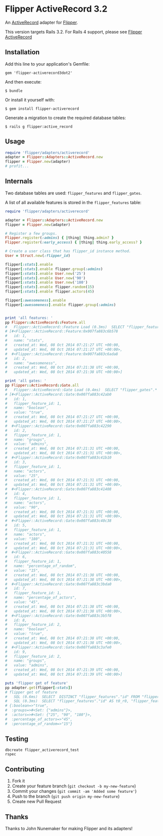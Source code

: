 # Flipper ActiveRecord 3.2

An [ActiveRecord](https://github.com/rails/rails/tree/master/activerecord) adapter for [Flipper](https://github.com/jnunemaker/flipper).

This version targets Rails 3.2. For Rails 4 support, please see
[Flipper ActiveRecord](https://github.com/bgentry/flipper-activerecord)

## Installation

Add this line to your application's Gemfile:

    gem 'flipper-activerecord3dot2'

And then execute:

    $ bundle

Or install it yourself with:

    $ gem install flipper-activerecord

Generate a migration to create the required database tables:

    $ rails g flipper:active_record

## Usage

```ruby
require 'flipper/adapters/activerecord'
adapter = Flipper::Adapters::ActiveRecord.new
flipper = Flipper.new(adapter)
# profit...
```

## Internals

Two database tables are used: `flipper_features` and `flipper_gates`.

A list of all available features is stored in the `flipper_features` table:

```ruby
require 'flipper/adapters/activerecord'

adapter = Flipper::Adapters::ActiveRecord.new
flipper = Flipper.new(adapter)

# Register a few groups.
Flipper.register(:admins) { |thing| thing.admin? }
Flipper.register(:early_access) { |thing| thing.early_access? }

# Create a user class that has flipper_id instance method.
User = Struct.new(:flipper_id)

flipper[:stats].enable
flipper[:stats].enable flipper.group(:admins)
flipper[:stats].enable User.new('25')
flipper[:stats].enable User.new('90')
flipper[:stats].enable User.new('180')
flipper[:stats].enable flipper.random(15)
flipper[:stats].enable flipper.actors(45)

flipper[:awesomeness].enable
flipper[:awesomeness].enable flipper.group(:admins)


print 'all features: '
pp Flipper::ActiveRecord::Feature.all
#   Flipper::ActiveRecord::Feature Load (0.3ms)  SELECT "flipper_features".* FROM "flipper_features"
# [#<Flipper::ActiveRecord::Feature:0x007fa883c6b578
#   id: 1,
#   name: "stats",
#   created_at: Wed, 08 Oct 2014 07:21:27 UTC +00:00,
#   updated_at: Wed, 08 Oct 2014 07:21:27 UTC +00:00>,
#  #<Flipper::ActiveRecord::Feature:0x007fa883c6ada8
#   id: 2,
#   name: "awesomeness",
#   created_at: Wed, 08 Oct 2014 07:21:38 UTC +00:00,
#   updated_at: Wed, 08 Oct 2014 07:21:38 UTC +00:00>]

print 'all gates: '
pp Flipper::ActiveRecord::Gate.all
#   Flipper::ActiveRecord::Gate Load (0.4ms)  SELECT "flipper_gates".* FROM "flipper_gates"
# [#<Flipper::ActiveRecord::Gate:0x007fa883c42ab0
#   id: 1,
#   flipper_feature_id: 1,
#   name: "boolean",
#   value: "true",
#   created_at: Wed, 08 Oct 2014 07:21:27 UTC +00:00,
#   updated_at: Wed, 08 Oct 2014 07:21:27 UTC +00:00>,
#  #<Flipper::ActiveRecord::Gate:0x007fa883c42290
#   id: 2,
#   flipper_feature_id: 1,
#   name: "groups",
#   value: "admins",
#   created_at: Wed, 08 Oct 2014 07:21:31 UTC +00:00,
#   updated_at: Wed, 08 Oct 2014 07:21:31 UTC +00:00>,
#  #<Flipper::ActiveRecord::Gate:0x007fa883c41b10
#   id: 3,
#   flipper_feature_id: 1,
#   name: "actors",
#   value: "25",
#   created_at: Wed, 08 Oct 2014 07:21:31 UTC +00:00,
#   updated_at: Wed, 08 Oct 2014 07:21:31 UTC +00:00>,
#  #<Flipper::ActiveRecord::Gate:0x007fa883c41408
#   id: 4,
#   flipper_feature_id: 1,
#   name: "actors",
#   value: "90",
#   created_at: Wed, 08 Oct 2014 07:21:31 UTC +00:00,
#   updated_at: Wed, 08 Oct 2014 07:21:31 UTC +00:00>,
#  #<Flipper::ActiveRecord::Gate:0x007fa883c40c38
#   id: 5,
#   flipper_feature_id: 1,
#   name: "actors",
#   value: "180",
#   created_at: Wed, 08 Oct 2014 07:21:31 UTC +00:00,
#   updated_at: Wed, 08 Oct 2014 07:21:31 UTC +00:00>,
#  #<Flipper::ActiveRecord::Gate:0x007fa883c40558
#   id: 6,
#   flipper_feature_id: 1,
#   name: "percentage_of_random",
#   value: "15",
#   created_at: Wed, 08 Oct 2014 07:21:38 UTC +00:00,
#   updated_at: Wed, 08 Oct 2014 07:21:38 UTC +00:00>,
#  #<Flipper::ActiveRecord::Gate:0x007fa883c3bda0
#   id: 7,
#   flipper_feature_id: 1,
#   name: "percentage_of_actors",
#   value: "45",
#   created_at: Wed, 08 Oct 2014 07:21:38 UTC +00:00,
#   updated_at: Wed, 08 Oct 2014 07:21:38 UTC +00:00>,
#  #<Flipper::ActiveRecord::Gate:0x007fa883c3b5f8
#   id: 8,
#   flipper_feature_id: 2,
#   name: "boolean",
#   value: "true",
#   created_at: Wed, 08 Oct 2014 07:21:38 UTC +00:00,
#   updated_at: Wed, 08 Oct 2014 07:21:38 UTC +00:00>,
#  #<Flipper::ActiveRecord::Gate:0x007fa883c3afe0
#   id: 9,
#   flipper_feature_id: 2,
#   name: "groups",
#   value: "admins",
#   created_at: Wed, 08 Oct 2014 07:21:39 UTC +00:00,
#   updated_at: Wed, 08 Oct 2014 07:21:39 UTC +00:00>]

puts 'flipper get of feature'
pp adapter.get(flipper[:stats])
# flipper get of feature
#   SQL (0.6ms)  SELECT  DISTINCT "flipper_features"."id" FROM "flipper_features" LEFT OUTER JOIN "flipper_gates" ON "flipper_gates"."flipper_feature_id" = "flipper_features"."id" WHERE "flipper_features"."name" = $1 LIMIT 1  [["name", "stats"]]
#   SQL (0.3ms)  SELECT "flipper_features"."id" AS t0_r0, "flipper_features"."name" AS t0_r1, "flipper_features"."created_at" AS t0_r2, "flipper_features"."updated_at" AS t0_r3, "flipper_gates"."id" AS t1_r0, "flipper_gates"."flipper_feature_id" AS t1_r1, "flipper_gates"."name" AS t1_r2, "flipper_gates"."value" AS t1_r3, "flipper_gates"."created_at" AS t1_r4, "flipper_gates"."updated_at" AS t1_r5 FROM "flipper_features" LEFT OUTER JOIN "flipper_gates" ON "flipper_gates"."flipper_feature_id" = "flipper_features"."id" WHERE "flipper_features"."name" = $1 AND "flipper_features"."id" IN (1)  [["name", "stats"]]
# {:boolean=>"true",
#  :groups=>#<Set: {"admins"}>,
#  :actors=>#<Set: {"25", "90", "180"}>,
#  :percentage_of_actors=>"45",
#  :percentage_of_random=>"15"}
```

## Testing

```
dbcreate flipper_activerecord_test
rspec
```

## Contributing

1. Fork it
2. Create your feature branch (`git checkout -b my-new-feature`)
3. Commit your changes (`git commit -am 'Added some feature'`)
4. Push to the branch (`git push origin my-new-feature`)
5. Create new Pull Request

## Thanks

Thanks to John Nunemaker for making Flipper and its adapters!

